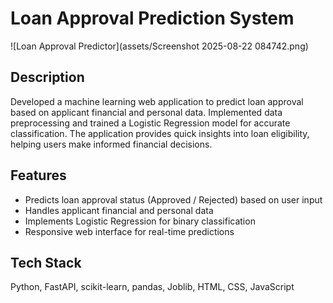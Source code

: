 # Loan Approval Prediction System

![Loan Approval Predictor](assets/Screenshot 2025-08-22 084742.png)

## Description
Developed a machine learning web application to predict loan approval based on applicant financial and personal data. Implemented data preprocessing and trained a Logistic Regression model for accurate classification. The application provides quick insights into loan eligibility, helping users make informed financial decisions.

## Features
- Predicts loan approval status (Approved / Rejected) based on user input
- Handles applicant financial and personal data
- Implements Logistic Regression for binary classification
- Responsive web interface for real-time predictions

## Tech Stack
Python, FastAPI, scikit-learn, pandas, Joblib, HTML, CSS, JavaScript


